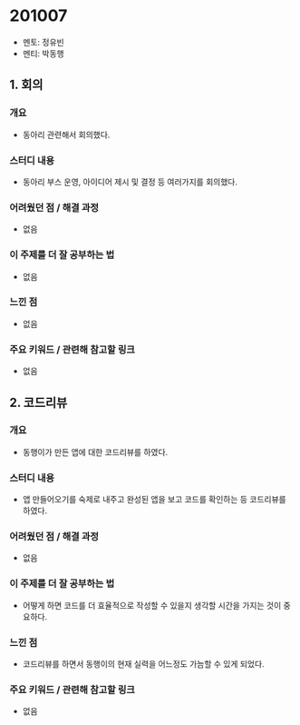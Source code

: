 # 201007

- 멘토: 정유빈
- 멘티: 박동행

## 1. 회의
### 개요
- 동아리 관련해서 회의했다.

### 스터디 내용
- 동아리 부스 운영, 아이디어 제시 및 결정 등 여러가지를 회의했다.

### 어려웠던 점 / 해결 과정
- 없음

### 이 주제를 더 잘 공부하는 법
- 없음

### 느낀 점
- 없음

### 주요 키워드 / 관련해 참고할 링크
- 없음


## 2. 코드리뷰
### 개요
- 동행이가 만든 앱에 대한 코드리뷰를 하였다.

### 스터디 내용
- 앱 만들어오기를 숙제로 내주고 완성된 앱을 보고 코드를 확인하는 등 코드리뷰를 하였다.

### 어려웠던 점 / 해결 과정
- 없음

### 이 주제를 더 잘 공부하는 법
- 어떻게 하면 코드를 더 효율적으로 작성할 수 있을지 생각할 시간을 가지는 것이 중요하다.

### 느낀 점
- 코드리뷰를 하면서 동행이의 현재 실력을 어느정도 가늠할 수 있게 되었다.

### 주요 키워드 / 관련해 참고할 링크
- 없음

